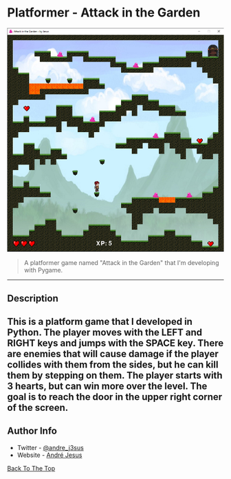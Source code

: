 # Platformer - Attack in the Garden

![Menu Image](docs/in_the_game.PNG)

> A platformer game named "Attack in the Garden" that I'm developing with Pygame.

---


## Description

This is a platform game that I developed in Python. The player moves with the LEFT and RIGHT keys and jumps with the SPACE key.
There are enemies that will cause damage if the player collides with them from the sides, but he can kill them by stepping on them.
The player starts with 3 hearts, but can win more over the level. The goal is to reach the door in the upper right corner of the screen.
---

## Author Info

- Twitter - [@andre_j3sus](https://twitter.com/andre_j3sus)
- Website - [André Jesus](https://sites.google.com/view/andre-jesus/p%C3%A1gina-inicial)

[Back To The Top](#platformer---attack-in-the-garden)